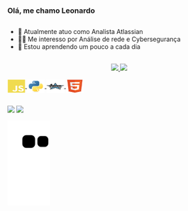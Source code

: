 ### Olá, me chamo Leonardo

<!--
**leonardoboav/leonardoboav** is a ✨ _special_ ✨ repository because its `README.md` (this file) appears on your GitHub profile.
-->
##

- 🔭 Atualmente atuo como Analista Atlassian 
- 🐱‍👤 Me interesso por Análise de rede e Cybersegurança
- 🌱 Estou aprendendo um pouco a cada dia

##

<div align="center">
  <a href="https://github.com/leonardoboav">
  <img height="180em" src="https://github-readme-stats.vercel.app/api?username=leonardoboav&show_icons=true&theme=codeSTACKr&include_all_commits=true&count_private=true"/>
  <img height="180em" src="https://github-readme-stats.vercel.app/api/top-langs/?username=leonardoboav&layout=compact&langs_count=7&theme=codeSTACKr"/>
</div>

<div style="display: inline_block"><br>
  <img align="center" alt="Rafa-Js" height="30" width="40" src="https://raw.githubusercontent.com/devicons/devicon/master/icons/javascript/javascript-plain.svg">
  <img align="center" alt="Rafa-Python" height="30" width="40" src="https://raw.githubusercontent.com/devicons/devicon/master/icons/python/python-original.svg">
  <img align="center" alt="Rafa-Groovy" height="30" width="40" src="https://raw.githubusercontent.com/devicons/devicon/master/icons/groovy/groovy-original.svg">
  <img align="center" alt="Rafa-HTML" height="30" width="40" src="https://raw.githubusercontent.com/devicons/devicon/master/icons/html5/html5-original.svg">
</div>

##

<div>
  <a href = "mailto:leonardoboav@gmail.com"><img src="https://img.shields.io/badge/-Gmail-%23333?style=for-the-badge&logo=gmail&logoColor=white" target="_blank"></a>
  <a href="https://www.linkedin.com/in/lboaventura1//" target="_blank"><img src="https://img.shields.io/badge/-LinkedIn-%230077B5?style=for-the-badge&logo=linkedin&logoColor=white" target="_blank"></a>  
  
  ![Snake animation](https://github.com/rafaballerini/rafaballerini/blob/output/github-contribution-grid-snake.svg)
  
</div>
